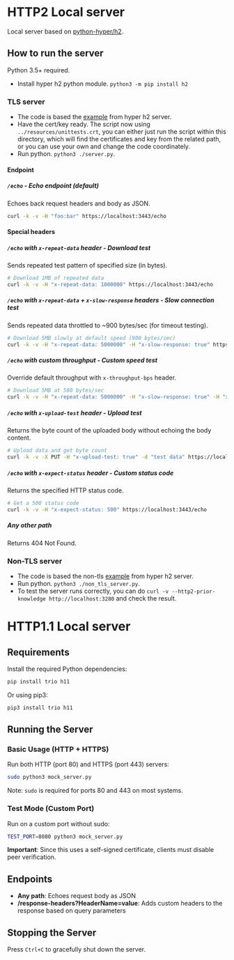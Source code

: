 # HTTP2 Local server

Local server based on [python-hyper/h2](https://github.com/python-hyper/h2).

## How to run the server

Python 3.5+ required.

* Install hyper h2 python module. `python3 -m pip install h2`

### TLS server

* The code is based the [example](https://github.com/python-hyper/h2/blob/master/examples/asyncio/asyncio-server.py) from hyper h2 server.
* Have the cert/key ready. The script now using `../resources/unittests.crt`, you can either just run the script within this directory, which will find the certificates and key from the related path, or you can use your own and change the code coordinately.
* Run python. `python3 ./server.py`.

#### Endpoint

##### `/echo` - Echo endpoint (default)

Echoes back request headers and body as JSON.

```bash
curl -k -v -H "foo:bar" https://localhost:3443/echo
```
#### Special headers

##### `/echo` with `x-repeat-data` header - Download test

Sends repeated test pattern of specified size (in bytes).

```bash
# Download 1MB of repeated data
curl -k -v -H "x-repeat-data: 1000000" https://localhost:3443/echo
```

##### `/echo` with `x-repeat-data` + `x-slow-response` headers - Slow connection test

Sends repeated data throttled to ~900 bytes/sec (for timeout testing).

```bash
# Download 5MB slowly at default speed (900 bytes/sec)
curl -k -v -H "x-repeat-data: 5000000" -H "x-slow-response: true" https://localhost:3443/echo
```

##### `/echo` with custom throughput - Custom speed test

Override default throughput with `x-throughput-bps` header.

```bash
# Download 5MB at 500 bytes/sec
curl -k -v -H "x-repeat-data: 5000000" -H "x-slow-response: true" -H "x-throughput-bps: 500" https://localhost:3443/echo
```

##### `/echo` with `x-upload-test` header - Upload test

Returns the byte count of the uploaded body without echoing the body content.

```bash
# Upload data and get byte count
curl -k -v -X PUT -H "x-upload-test: true" -d "test data" https://localhost:3443/echo
```

##### `/echo` with `x-expect-status` header - Custom status code

Returns the specified HTTP status code.

```bash
# Get a 500 status code
curl -k -v -H "x-expect-status: 500" https://localhost:3443/echo
```

##### Any other path

Returns 404 Not Found.

### Non-TLS server

- The code is based the non-tls [example](http://python-hyper.org/projects/h2/en/stable/basic-usage.html) from hyper h2 server.
- Run python. `python3 ./non_tls_server.py`.
- To test the server runs correctly, you can do `curl -v --http2-prior-knowledge http://localhost:3280` and check the result.

# HTTP1.1 Local server

## Requirements

Install the required Python dependencies:

```bash
pip install trio h11
```

Or using pip3:

```bash
pip3 install trio h11
```

## Running the Server

### Basic Usage (HTTP + HTTPS)

Run both HTTP (port 80) and HTTPS (port 443) servers:

```bash
sudo python3 mock_server.py
```

Note: `sudo` is required for ports 80 and 443 on most systems.

### Test Mode (Custom Port)

Run on a custom port without sudo:

```bash
TEST_PORT=8080 python3 mock_server.py
```

**Important**: Since this uses a self-signed certificate, clients must disable peer verification.

## Endpoints

- **Any path**: Echoes request body as JSON
- **/response-headers?HeaderName=value**: Adds custom headers to the response based on query parameters

## Stopping the Server

Press `Ctrl+C` to gracefully shut down the server.
